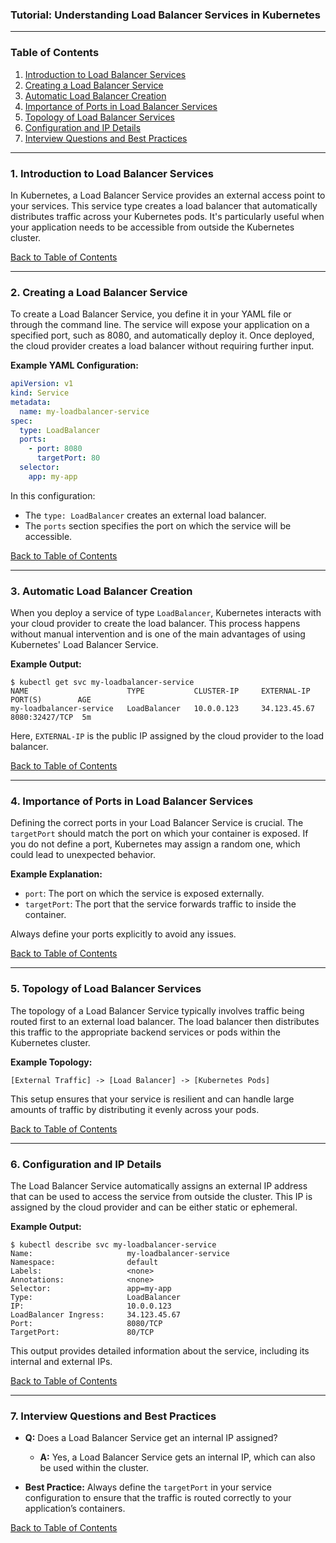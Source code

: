 ### Tutorial: Understanding Load Balancer Services in Kubernetes

---

### Table of Contents

1. [Introduction to Load Balancer Services](#introduction)
2. [Creating a Load Balancer Service](#creating-load-balancer)
3. [Automatic Load Balancer Creation](#automatic-creation)
4. [Importance of Ports in Load Balancer Services](#importance-ports)
5. [Topology of Load Balancer Services](#topology)
6. [Configuration and IP Details](#configuration)
7. [Interview Questions and Best Practices](#interview-questions)

---

### 1. Introduction to Load Balancer Services <a name="introduction"></a>

In Kubernetes, a Load Balancer Service provides an external access point to your services. This service type creates a load balancer that automatically distributes traffic across your Kubernetes pods. It's particularly useful when your application needs to be accessible from outside the Kubernetes cluster.

[Back to Table of Contents](#toc)

---

### 2. Creating a Load Balancer Service <a name="creating-load-balancer"></a>

To create a Load Balancer Service, you define it in your YAML file or through the command line. The service will expose your application on a specified port, such as 8080, and automatically deploy it. Once deployed, the cloud provider creates a load balancer without requiring further input.

**Example YAML Configuration:**
```yaml
apiVersion: v1
kind: Service
metadata:
  name: my-loadbalancer-service
spec:
  type: LoadBalancer
  ports:
    - port: 8080
      targetPort: 80
  selector:
    app: my-app
```

In this configuration:
- The `type: LoadBalancer` creates an external load balancer.
- The `ports` section specifies the port on which the service will be accessible.

[Back to Table of Contents](#toc)

---

### 3. Automatic Load Balancer Creation <a name="automatic-creation"></a>

When you deploy a service of type `LoadBalancer`, Kubernetes interacts with your cloud provider to create the load balancer. This process happens without manual intervention and is one of the main advantages of using Kubernetes' Load Balancer Service.

**Example Output:**
```
$ kubectl get svc my-loadbalancer-service
NAME                      TYPE           CLUSTER-IP     EXTERNAL-IP    PORT(S)        AGE
my-loadbalancer-service   LoadBalancer   10.0.0.123     34.123.45.67   8080:32427/TCP  5m
```

Here, `EXTERNAL-IP` is the public IP assigned by the cloud provider to the load balancer.

[Back to Table of Contents](#toc)

---

### 4. Importance of Ports in Load Balancer Services <a name="importance-ports"></a>

Defining the correct ports in your Load Balancer Service is crucial. The `targetPort` should match the port on which your container is exposed. If you do not define a port, Kubernetes may assign a random one, which could lead to unexpected behavior.

**Example Explanation:**
- `port`: The port on which the service is exposed externally.
- `targetPort`: The port that the service forwards traffic to inside the container.

Always define your ports explicitly to avoid any issues.

[Back to Table of Contents](#toc)

---

### 5. Topology of Load Balancer Services <a name="topology"></a>

The topology of a Load Balancer Service typically involves traffic being routed first to an external load balancer. The load balancer then distributes this traffic to the appropriate backend services or pods within the Kubernetes cluster.

**Example Topology:**

```
[External Traffic] -> [Load Balancer] -> [Kubernetes Pods]
```

This setup ensures that your service is resilient and can handle large amounts of traffic by distributing it evenly across your pods.

[Back to Table of Contents](#toc)

---

### 6. Configuration and IP Details <a name="configuration"></a>

The Load Balancer Service automatically assigns an external IP address that can be used to access the service from outside the cluster. This IP is assigned by the cloud provider and can be either static or ephemeral.

**Example Output:**
```
$ kubectl describe svc my-loadbalancer-service
Name:                     my-loadbalancer-service
Namespace:                default
Labels:                   <none>
Annotations:              <none>
Selector:                 app=my-app
Type:                     LoadBalancer
IP:                       10.0.0.123
LoadBalancer Ingress:     34.123.45.67
Port:                     8080/TCP
TargetPort:               80/TCP
```

This output provides detailed information about the service, including its internal and external IPs.

[Back to Table of Contents](#toc)

---

### 7. Interview Questions and Best Practices <a name="interview-questions"></a>

- **Q:** Does a Load Balancer Service get an internal IP assigned?
  - **A:** Yes, a Load Balancer Service gets an internal IP, which can also be used within the cluster.

- **Best Practice:** Always define the `targetPort` in your service configuration to ensure that the traffic is routed correctly to your application’s containers.

[Back to Table of Contents](#toc)

